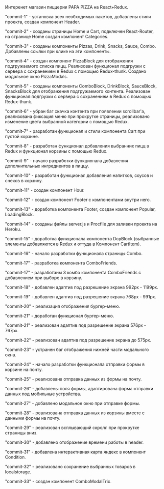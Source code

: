 Интеренет магазин пиццерии PAPA PIZZA на React+Redux.

"commit-1" - установка всех необходимых пакетов, добавлены стили проекта, создан компонент Header. 

"commit-2" - созданы страницы Home и Cart, подключен React-Router, на странице Home создан компонент Categories.

"commit-3" - созданы компоненты Pizzas, Drink, Snacks, Sauce, Combo. Добавлены ссылки при клике на эти компоненты.

"commit-4" - создан компонент PizzaBlock для отображения подгружаемого списка пицц. Реализован функционал подгрузки с сервера с сохранением в Redux с помощью Redux-thunk. Создано модальное окно PizzaModals.

"commit-5" - созданы компоненты ComboBlock, DrinkBlock, SauceBlock, SnacksBlock для отображения подгружаемого контента. Реализован функционал подгрузки с сервера с сохранением в Redux с помощью Redux-thunk.

"commit-6" - убран баг скачка контента при появлении scrollbar'a, реализована фиксация меню при прокрутке страницы, реализовано изменение цвета выбранной категории с помощью Redux.

"commit-7" - разработан функционал и стили компонента Cart при пустой корзине.

"commit-8" - разработан функционал добавления выбранних пицц в Redux и функционал корзины с помощью Redux.

"commit-9" - начало разработки функционала добавления дополнительных ингредиентов в пиццу.

"commit-10" - разработан функционал добавления напитков, соусов и снеков в корзину.

"commit-11" - создан компонент Hour.

"commit-12" - создан компонент Footer c компонентами внутри него.

"commit-13" - доработка компонента Footer, создан компонент Popular, LoadingBlock.

"commit-14" - созданы файлы server.js и Procfile для заливки проекта на Heroku.

"commit-15" - доработка функционала компонента DopBlock (выбранные элементы добавляются в Redux и оттуда в Компонент CartItem).

"commit-16" - начало разработки функционала страницы Combo.

"commit-17" - разработка компонента ComboFriends.

"commit-17" - разработаны 3 комбо компонента ComboFriends с добавлением при выборе в корзину.

"commit-18" - добавлен адаптив под разрешение экрана 992px - 1199px.

"commit-19" - добавлен адаптив под разрешение экрана 768px - 991px.

"commit-20" - реализация отображения бургер-меню.

"commit-21" - доработан функционал бургер-меню.

"commit-21" - реализован адаптив под разрешение экрана 576px - 767px.

"commit-22" - реализован адаптив под разрешение экрана до 575px.

"commit-23" - устранен баг отображения нижней части модального окна.

"commit-24" - начало разработки функционала отправки формы в корзине на почту.

"commit-25" - реализована отправка данных из формы на почту.

"commit-26" - добавлены поля формы, адаптирована форма отправки данных под мобильные устройства.

"commit-27" - добавлено модальное окно при отправке формы.

"commit-28" - реализована отправка данных из корзины вместе с данными формы на почту.

"commit-29" - реализован всплывающий скролл при прокрутке страницы вниз.

"commit-30" - добавлено отображение времени работы в header.

"commit-31" - добавлена интерактивная карта яндекс в компонент Condition.

"commit-32" - реализовано сохранение выбранных товаров в localstorage.

"commit-33" - создан компонент ComboModalTrio.
